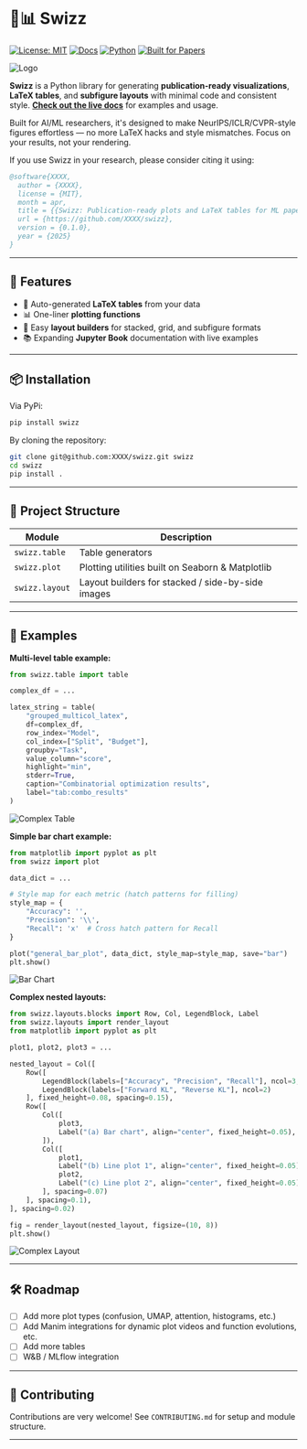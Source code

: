 # 📄📊 Swizz

[![License: MIT](https://img.shields.io/badge/License-MIT-green.svg)](LICENSE)
[![Docs](https://img.shields.io/badge/docs-available-blue)](https://anonymous-ml-author.github.io/swizz/)
[![Python](https://img.shields.io/badge/python-3.10%2B-blue.svg)](https://www.python.org/)
[![Built for Papers](https://img.shields.io/badge/built%20for-AI%20papers-ff69b4)](https://anonymous-ml-author.github.io/swizz/)


![Logo](https://drive.usercontent.google.com/download?id=1q5wLiKynM4l-gRIbCLi40KXRS2FJhplM)

**Swizz** is a Python library for generating **publication-ready visualizations**, **LaTeX tables**, and **subfigure layouts** with minimal code and consistent style.
[**Check out the live docs**](https://anonymous-ml-author.github.io/swizz/) for examples and usage.

Built for AI/ML researchers, it's designed to make NeurIPS/ICLR/CVPR-style figures effortless — no more LaTeX hacks and style mismatches. Focus on your results, not your rendering.

If you use Swizz in your research, please consider citing it using:
```bibtex
@software{XXXX,
  author = {XXXX},
  license = {MIT},
  month = apr,
  title = {{Swizz: Publication-ready plots and LaTeX tables for ML papers}},
  url = {https://github.com/XXXX/swizz},
  version = {0.1.0},
  year = {2025}
}
```

---

## 🚀 Features

- 🧾 Auto-generated **LaTeX tables** from your data
- 📊 One-liner **plotting functions**
- 🧩 Easy **layout builders** for stacked, grid, and subfigure formats
- 📚 Expanding **Jupyter Book** documentation with live examples

---

## 📦 Installation

Via PyPi:
```bash
pip install swizz
```

By cloning the repository:
```bash
git clone git@github.com:XXXX/swizz.git swizz
cd swizz
pip install .
```

---

## 📁 Project Structure

| Module            | Description                                                    |
|-------------------|----------------------------------------------------------------|
| `swizz.table`  | Table generators                                               |
| `swizz.plot`   | Plotting utilities built on Seaborn & Matplotlib               |
| `swizz.layout` | Layout builders for stacked / side-by-side images              |

---

## 🧪 Examples

**Multi-level table example:**

```python
from swizz.table import table

complex_df = ...

latex_string = table(
    "grouped_multicol_latex",
    df=complex_df,
    row_index="Model",
    col_index=["Split", "Budget"],
    groupby="Task",
    value_column="score",
    highlight="min",
    stderr=True,
    caption="Combinatorial optimization results",
    label="tab:combo_results"
)
```
![Complex Table](https://drive.usercontent.google.com/download?id=1xILtGjBgZkw46XNuXH5zHntFFi5vKQaS)

**Simple bar chart example:**

```python
from matplotlib import pyplot as plt
from swizz import plot

data_dict = ...

# Style map for each metric (hatch patterns for filling)
style_map = {
    "Accuracy": '',
    "Precision": '\\',
    "Recall": 'x'  # Cross hatch pattern for Recall
}

plot("general_bar_plot", data_dict, style_map=style_map, save="bar")
plt.show()
```
![Bar Chart](https://drive.usercontent.google.com/download?id=1jaIVf8Wl2Zp7He3Dt610CvaV1FEobObL)

**Complex nested layouts:**

```python
from swizz.layouts.blocks import Row, Col, LegendBlock, Label
from swizz.layouts import render_layout
from matplotlib import pyplot as plt

plot1, plot2, plot3 = ...

nested_layout = Col([
    Row([
        LegendBlock(labels=["Accuracy", "Precision", "Recall"], ncol=3, fixed_width=0.35),
        LegendBlock(labels=["Forward KL", "Reverse KL"], ncol=2)
    ], fixed_height=0.08, spacing=0.15),
    Row([
        Col([
            plot3,
            Label("(a) Bar chart", align="center", fixed_height=0.05),
        ]),
        Col([
            plot1,
            Label("(b) Line plot 1", align="center", fixed_height=0.05),
            plot2,
            Label("(c) Line plot 2", align="center", fixed_height=0.05)
        ], spacing=0.07)
    ], spacing=0.1),
], spacing=0.02)

fig = render_layout(nested_layout, figsize=(10, 8))
plt.show()
```
![Complex Layout](https://drive.usercontent.google.com/download?id=1wyP6AQe24AGgQe216o1BifDyi_0yBHiH)

---

## 🛠️ Roadmap

- [ ] Add more plot types (confusion, UMAP, attention, histograms, etc.)
- [ ] Add Manim integrations for dynamic plot videos and function evolutions, etc.
- [ ] Add more tables
- [ ] W&B / MLflow integration

---

## 🤝 Contributing

Contributions are very welcome! See `CONTRIBUTING.md` for setup and module structure.

---
